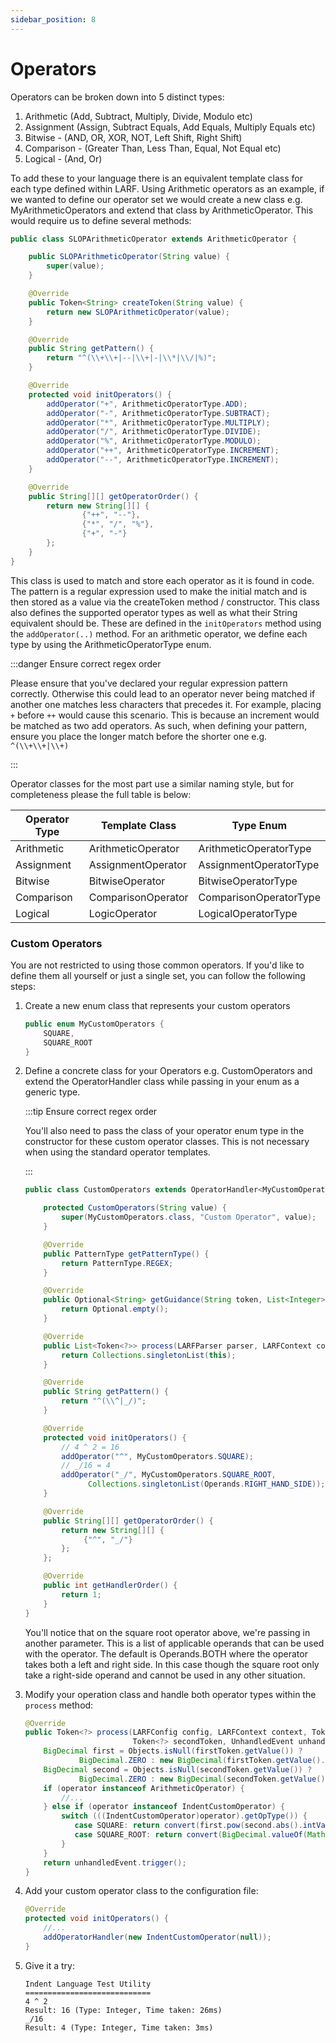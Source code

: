 ```yaml
---
sidebar_position: 8
---
```

# Operators
Operators can be broken down into 5 distinct types:
1. Arithmetic (Add, Subtract, Multiply, Divide, Modulo etc)
2. Assignment (Assign, Subtract Equals, Add Equals, Multiply Equals etc)
3. Bitwise - (AND, OR, XOR, NOT, Left Shift, Right Shift)
4. Comparison - (Greater Than, Less Than, Equal, Not Equal etc)
5. Logical - (And, Or)

To add these to your language there is an equivalent template class for each type defined within LARF. Using Arithmetic
operators as an example, if we wanted to define our operator set we would create a new class e.g. MyArithmeticOperators 
and extend that class by ArithmeticOperator. This would require us to define several methods:
```java
public class SLOPArithmeticOperator extends ArithmeticOperator {

    public SLOPArithmeticOperator(String value) {
        super(value);
    }

    @Override
    public Token<String> createToken(String value) {
        return new SLOPArithmeticOperator(value);
    }

    @Override
    public String getPattern() {
        return "^(\\+\\+|--|\\+|-|\\*|\\/|%)";
    }

    @Override
    protected void initOperators() {
        addOperator("+", ArithmeticOperatorType.ADD);
        addOperator("-", ArithmeticOperatorType.SUBTRACT);
        addOperator("*", ArithmeticOperatorType.MULTIPLY);
        addOperator("/", ArithmeticOperatorType.DIVIDE);
        addOperator("%", ArithmeticOperatorType.MODULO);
        addOperator("++", ArithmeticOperatorType.INCREMENT);
        addOperator("--", ArithmeticOperatorType.INCREMENT);
    }

    @Override
    public String[][] getOperatorOrder() {
        return new String[][] {
                {"++", "--"},
                {"*", "/", "%"},
                {"+", "-"}
        };
    }
}
```
This class is used to match and store each operator as it is found in code. The pattern is a regular expression used to
make the initial match and is then stored as a value via the createToken method / constructor. This class also defines
the supported operator types as well as what their String equivalent should be. These are defined in the ``initOperators``
method using the ``addOperator(..)`` method. For an arithmetic operator, we define each type by using the 
ArithmeticOperatorType enum.

:::danger Ensure correct regex order

Please ensure that you've declared your regular expression pattern correctly. Otherwise this could lead to an operator
never being matched if another one matches less characters that precedes it. For example, placing ``+`` before ``++`` 
would cause this scenario. This is because an increment would be matched as two add operators. As such, when defining
your pattern, ensure you place the longer match before the shorter one e.g. ``^(\\+\\+|\\+)``

:::

Operator classes for the most part use a similar naming style, but for completeness please the full table is below:

| Operator Type | Template Class   | Type Enum              |
|---------------|------------------|------------------------|
| Arithmetic    | ArithmeticOperator | ArithmeticOperatorType |
| Assignment    | AssignmentOperator | AssignmentOperatorType |
| Bitwise       | BitwiseOperator  | BitwiseOperatorType    |
| Comparison    | ComparisonOperator | ComparisonOperatorType |
| Logical       | LogicOperator    | LogicalOperatorType    |


### Custom Operators
You are not restricted to using those common operators. If you'd like to define them all yourself or just a single set, 
you can follow the following steps:
1. Create a new enum class that represents your custom operators
   ```java
   public enum MyCustomOperators {
       SQUARE,
       SQUARE_ROOT
   }
   ```
2. Define a concrete class for your Operators e.g. CustomOperators and extend the OperatorHandler class while passing 
   in your enum as a generic type.

   :::tip Ensure correct regex order

   You'll also need to pass the class of your operator enum type in the constructor for these custom operator classes. 
   This is not necessary when using the standard operator templates.
   
   :::
   ```java
   public class CustomOperators extends OperatorHandler<MyCustomOperators> {
   
       protected CustomOperators(String value) {
           super(MyCustomOperators.class, "Custom Operator", value);
       }

       @Override
       public PatternType getPatternType() {
           return PatternType.REGEX;
       }

       @Override
       public Optional<String> getGuidance(String token, List<Integer> groupsCount) {
           return Optional.empty();
       }

       @Override
       public List<Token<?>> process(LARFParser parser, LARFContext context, LARFConfig config) {
           return Collections.singletonList(this);
       }
   
       @Override
       public String getPattern() {
           return "^(\\^|_/)";
       }

       @Override
       protected void initOperators() {
           // 4 ^ 2 = 16
           addOperator("^", MyCustomOperators.SQUARE);
           // _/16 = 4
           addOperator("_/", MyCustomOperators.SQUARE_ROOT, 
                 Collections.singletonList(Operands.RIGHT_HAND_SIDE));
       }

       @Override
       public String[][] getOperatorOrder() {
           return new String[][] {
                {"^", "_/"}
           };
       };

       @Override
       public int getHandlerOrder() {
           return 1;
       }
   }
   ```
   You'll notice that on the square root operator above, we're passing in another parameter. This is a list of
   applicable operands that can be used with the operator. The default is Operands.BOTH where the operator takes
   both a left and right side. In this case though the square root only take a right-side operand and cannot be
   used in any other situation.
3. Modify your operation class and handle both operator types within the ``process`` method:
   ```java
   @Override
   public Token<?> process(LARFConfig config, LARFContext context, Token<?> firstToken, OperatorHandler<?> operator,
                           Token<?> secondToken, UnhandledEvent unhandledEvent) {
       BigDecimal first = Objects.isNull(firstToken.getValue()) ?
               BigDecimal.ZERO : new BigDecimal(firstToken.getValue().toString());
       BigDecimal second = Objects.isNull(secondToken.getValue()) ?
               BigDecimal.ZERO : new BigDecimal(secondToken.getValue().toString());
       if (operator instanceof ArithmeticOperator) {
           //... 
       } else if (operator instanceof IndentCustomOperator) {
           switch (((IndentCustomOperator)operator).getOpType()) {
              case SQUARE: return convert(first.pow(second.abs().intValue()));
              case SQUARE_ROOT: return convert(BigDecimal.valueOf(Math.sqrt(second.doubleValue())));
           }
       }
       return unhandledEvent.trigger();
   }
   ```
4. Add your custom operator class to the configuration file:
   ```java
   @Override
   protected void initOperators() {
       //...
       addOperatorHandler(new IndentCustomOperator(null));
   }
   ```
5. Give it a try:
   ```
   Indent Language Test Utility
   ============================
   4 ^ 2
   Result: 16 (Type: Integer, Time taken: 26ms)
   _/16
   Result: 4 (Type: Integer, Time taken: 3ms)
   ```
